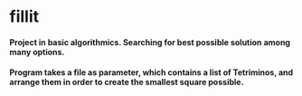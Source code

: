 # fillit
#### Project in basic algorithmics. Searching for best possible solution among many options. 
#### Program takes a file as parameter, which contains a list of Tetriminos, and arrange them in order to create the smallest square possible.